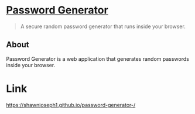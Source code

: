 

# [Password Generator](https://shawnjoseph1.github.io/password-generator-/)
> A secure random password generator that
  runs inside your browser.
  
## About
Password Generator is a web application that generates random passwords inside your
browser. 


# Link
https://shawnjoseph1.github.io/password-generator-/
